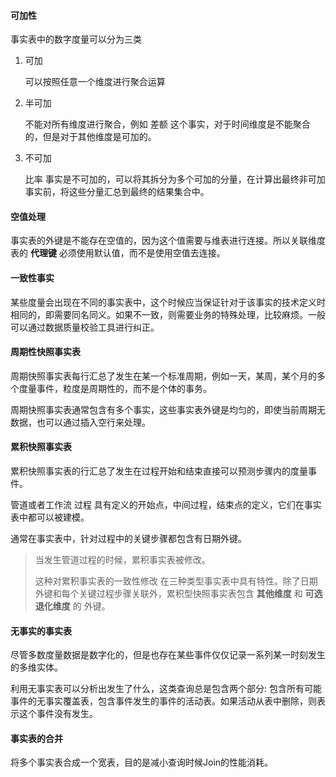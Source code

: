 #### 可加性

事实表中的数字度量可以分为三类

1. 可加

   可以按照任意一个维度进行聚合运算

2. 半可加

   不能对所有维度进行聚合，例如 差额 这个事实，对于时间维度是不能聚合的，但是对于其他维度是可加的。

3. 不可加

   比率 事实是不可加的，可以将其拆分为多个可加的分量，在计算出最终非可加事实前，将这些分量汇总到最终的结果集合中。

#### 空值处理

事实表的外键是不能存在空值的，因为这个值需要与维表进行连接。所以关联维度表的 **代理键** 必须使用默认值，而不是使用空值去连接。

#### 一致性事实

某些度量会出现在不同的事实表中，这个时候应当保证针对于该事实的技术定义时相同的，即需要同名同义。如果不一致，则需要业务的特殊处理，比较麻烦。一般可以通过数据质量校验工具进行纠正。

#### 周期性快照事实表

周期快照事实表每行汇总了发生在某一个标准周期，例如一天，某周，某个月的多个度量事件，粒度是周期性的，而不是个体的事务。

周期快照事实表通常包含有多个事实，这些事实表外键是均匀的，即使当前周期无数据，也可以通过插入空行来处理。

#### 累积快照事实表

累积快照事实表的行汇总了发生在过程开始和结束直接可以预测步骤内的度量事件。

管道或者工作流 过程 具有定义的开始点，中间过程，结束点的定义，它们在事实表中都可以被建模。

通常在事实表中，针对过程中的关键步骤都包含有日期外键。

> 当发生管道过程的时候，累积事实表被修改。
>
> 这种对累积事实表的一致性修改 在三种类型事实表中具有特性。除了日期外键和每个关键过程步骤关联外，累积型快照事实表包含 **其他维度** 和 **可选退化维度** 的 外键。

#### 无事实的事实表

尽管多数度量数据是数字化的，但是也存在某些事件仅仅记录一系列某一时刻发生的多维实体。

利用无事实表可以分析出发生了什么，这类查询总是包含两个部分: 包含所有可能事件的无事实覆盖表，包含事件发生的事件的活动表。如果活动从表中删除，则表示这个事件没有发生。

#### 事实表的合并

将多个事实表合成一个宽表，目的是减小查询时候Join的性能消耗。

